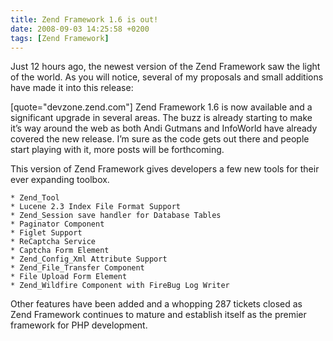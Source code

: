 ```yaml
---
title: Zend Framework 1.6 is out!
date: 2008-09-03 14:25:58 +0200
tags: [Zend Framework]
---
```


Just 12 hours ago, the newest version of the Zend Framework saw the light of the world. As you will notice, several of my proposals and small additions have made it into this release:

[quote="devzone.zend.com"]
Zend Framework 1.6 is now available and a significant upgrade in several areas. The buzz is already starting to make it’s way around the web as both Andi Gutmans and InfoWorld have already covered the new release. I’m sure as the code gets out there and people start playing with it, more posts will be forthcoming.

This version of Zend Framework gives developers a few new tools for their ever expanding toolbox.

    * Zend_Tool
    * Lucene 2.3 Index File Format Support
    * Zend_Session save handler for Database Tables
    * Paginator Component
    * Figlet Support
    * ReCaptcha Service
    * Captcha Form Element
    * Zend_Config_Xml Attribute Support
    * Zend_File_Transfer Component
    * File Upload Form Element
    * Zend_Wildfire Component with FireBug Log Writer

Other features have been added and a whopping 287 tickets closed as Zend Framework continues to mature and establish itself as the premier framework for PHP development.
